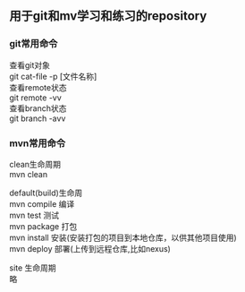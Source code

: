 ## 用于git和mv学习和练习的repository

### git常用命令
查看git对象  
git cat-file -p [文件名称]  
查看remote状态  
git remote -vv  
查看branch状态  
git branch -avv	 

### mvn常用命令
clean生命周期  
mvn clean  

default(build)生命周  
mvn compile  编译  
mvn test  测试  
mvn package  打包  
mvn install  安装(安装打包的项目到本地仓库，以供其他项目使用)  
mvn deploy  部署(上传到远程仓库,比如nexus)  

site 生命周期  
略  
